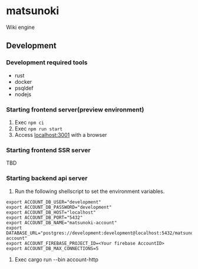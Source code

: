 # matsunoki

Wiki engine

## Development

### Development required tools

- rust
- docker
- psqldef
- nodejs

### Starting frontend server(preview environment)

1. Exec `npm ci`
1. Exec `npm run start`
1. Access [localhost:3001](https://localhost:3001) with a browser

### Starting frontend SSR server

TBD

### Starting backend api server

1. Run the following shellscript to set the environment variables.

```
export ACCOUNT_DB_USER="development"
export ACCOUNT_DB_PASSWORD="development"
export ACCOUNT_DB_HOST="localhost"
export ACCOUNT_DB_PORT="5432"
export ACCOUNT_DB_NAME="matsunoki-account"
export DATABASE_URL="postgres://development:development@localhost:5432/matsunoki-account"
export ACCOUNT_FIREBASE_PROJECT_ID=<Your firebase AccountID>
export ACCOUNT_DB_MAX_CONNECTIONS=5
```

1. Exec cargo run --bin account-http
